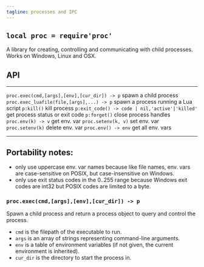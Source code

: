 ```yaml
---
tagline: processes and IPC
---
```


## `local proc = require'proc'`

A library for creating, controlling and communicating with child processes.
Works on Windows, Linux and OSX.

## API

------------------------------------------------ -----------------------------
`proc.exec(cmd,[args],[env],[cur_dir]) -> p`     spawn a child process
`proc.exec_luafile(file,[args],...) -> p`        spawn a process running a Lua script
`p:kill()`                                       kill process
`p:exit_code() -> code | nil,'active'|'killed'`  get process status or exit code
`p:forget()`                                     close process handles
`proc.env(k) -> v`                               get env. var
`proc.setenv(k, v)`                              set env. var
`proc.setenv(k)`                                 delete env. var
`proc.env() -> env`                              get all env. vars
------------------------------------------------ -----------------------------

## Portability notes:

* only use uppercase env. var names because like file names, env. vars
  are case-sensitive on POSIX, but case-insensitive on Windows.
* only use exit status codes in the 0..255 range because Windows exit
  codes are int32 but POSIX codes are limited to a byte.

### `proc.exec(cmd,[args],[env],[cur_dir]) -> p`

Spawn a child process and return a process object to query and control the
process.

  * `cmd` is the filepath of the executable to run.
  * `args` is an array of strings representing command-line arguments.
  * `env` is a table of environment variables (if not given, the current
  environment is inherited).
  * `cur_dir` is the directory to start the process in.

